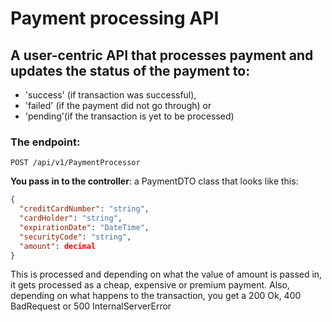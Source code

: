 # Payment processing API

## A user-centric API that processes payment and updates the status of the payment to:
- 'success' (if transaction was successful),
- 'failed' (if the payment did not go through) or
- 'pending'(if the transaction is yet to be processed)


### The endpoint:


`POST /api/v1/PaymentProcessor`

**You pass in to the controller**: a PaymentDTO class that looks like this:

```json
{
  "creditCardNumber": "string",
  "cardHolder": "string",
  "expirationDate": "DateTime",
  "securityCode": "string",
  "amount": decimal
}
```
This is processed and depending on what the value of amount is passed in, it gets processed as a cheap, expensive or premium payment.
Also, depending on what happens to the transaction, you get a 200 Ok, 400 BadRequest or 500 InternalServerError
